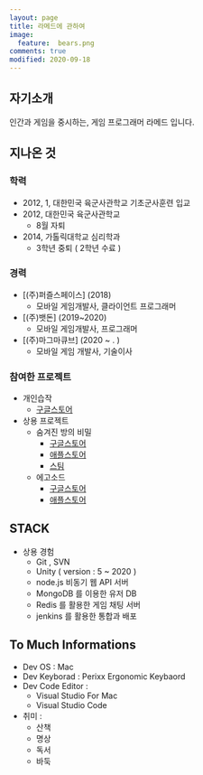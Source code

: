 ```yaml
---
layout: page
title: 라메드에 관하여
image:
  feature:  bears.png
comments: true
modified: 2020-09-18
---
```


## 자기소개

인간과 게임을 중시하는,
게임 프로그래머 라메드 입니다.  
 
## 지나온 것

### 학력 
- 2012, 1, 대한민국 육군사관학교 기초군사훈련 입교
- 2012, 대한민국 육군사관학교
  - 8월 자퇴
- 2014, 가톨릭대학교 심리학과
  - 3학년 중퇴 ( 2학년 수료 )

### 경력
- [(주)퍼즐스페이스] (2018)
  - 모바일 게임개발사, 클라이언트 프로그래머
- [(주)뱃돈] (2019~2020)
  - 모바일 게임개발사, 프로그래머
- [(주)마그마큐브] (2020 ~ . )
  - 모바일 게임 개발사, 기술이사

### 참여한 프로젝트 
- 개인습작
  - [구글스토어](https://play.google.com/store/apps/developer?id=%EB%9D%BC%EB%A9%94%EB%94%94%EC%95%88&hl=ko)
- 상용 프로젝트 
  - 숨겨진 방의 비밀
     - [구글스토어](https://play.google.com/store/apps/details?id=com.PuzzleSpace.HiddenRoomGame)
     - [애플스토어](https://apps.apple.com/us/app/secret-of-the-hidden-room/id1404685993?app=itunes&ign-mpt=uo%3D4)
     - [스팀](https://store.steampowered.com/app/909370/RoomESC_Secret_of_the_Hidden_Room_the_Collaborator/)
  - 에고소드
     - [구글스토어](https://play.google.com/store/apps/details?id=com.betdon.egosword&hl=ko)
     - [애플스토어](https://apps.apple.com/kr/app/%EC%97%90%EA%B3%A0%EC%86%8C%EB%93%9C-%EB%B0%A9%EC%B9%98%ED%98%95rpg/id1450371893)
     
     
## STACK 
- 상용 경험
  - Git , SVN
  - Unity ( version : 5 ~ 2020 )
  - node.js 비동기 웹 API 서버 
  - MongoDB 를 이용한 유저 DB
  - Redis 를 활용한 게임 채팅 서버  
  - jenkins 를 활용한 통합과 배포 


## To Much Informations
- Dev OS : Mac 
- Dev Keyborad : Perixx Ergonomic Keybaord 
- Dev Code Editor :
  - Visual Studio For Mac
  - Visual Studio Code
- 취미 :
  - 산책 
  - 명상
  - 독서
  - 바둑 
